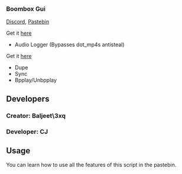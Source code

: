 ### Boombox Gui
[Discord](https://discord.gg/w7deznmV), [Pastebin](https://pastebin.com/raw/wg76E1SN)

Get it [here](https://raw.githubusercontent.com/3xq/Audio_Logger/main/Audio_Logger.lua)

 - Audio Logger (Bypasses dot_mp4s antisteal)
 
Get it [here](https://raw.githubusercontent.com/3xq/Audio_Logger/main/Boombox_Gui.lua)
 - Dupe 
 - Sync
 - Bpplay/Unbpplay

## Developers
### Creator: Baljeet\3xq

### Developer: CJ

## Usage
You can learn how to use all the features of this script in the pastebin.
